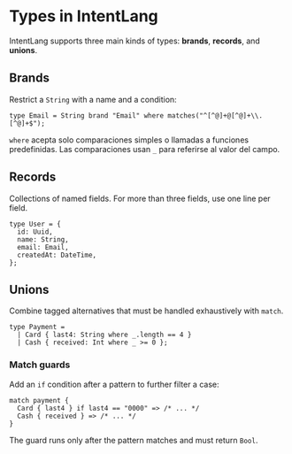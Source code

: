 # Types in IntentLang

IntentLang supports three main kinds of types: **brands**, **records**, and **unions**.

## Brands

Restrict a `String` with a name and a condition:

```intentlang
type Email = String brand "Email" where matches("^[^@]+@[^@]+\\.[^@]+$");
```

`where` acepta solo comparaciones simples o llamadas a funciones predefinidas. Las comparaciones usan `_` para referirse al valor del campo.

## Records

Collections of named fields. For more than three fields, use one line per field.

```intentlang
type User = {
  id: Uuid,
  name: String,
  email: Email,
  createdAt: DateTime,
};
```

## Unions

Combine tagged alternatives that must be handled exhaustively with `match`.

```intentlang
type Payment =
  | Card { last4: String where _.length == 4 }
  | Cash { received: Int where _ >= 0 };
```

### Match guards

Add an `if` condition after a pattern to further filter a case:

```intentlang
match payment {
  Card { last4 } if last4 == "0000" => /* ... */
  Cash { received } => /* ... */
}
```

The guard runs only after the pattern matches and must return `Bool`.
